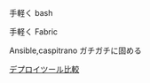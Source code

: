 

手軽く
bash

手軽く
Fabric

Ansible,caspitrano
ガチガチに固める

[デプロイツール比較](https://qiita.com/rau/items/535aaeaea04eafbe430a)


